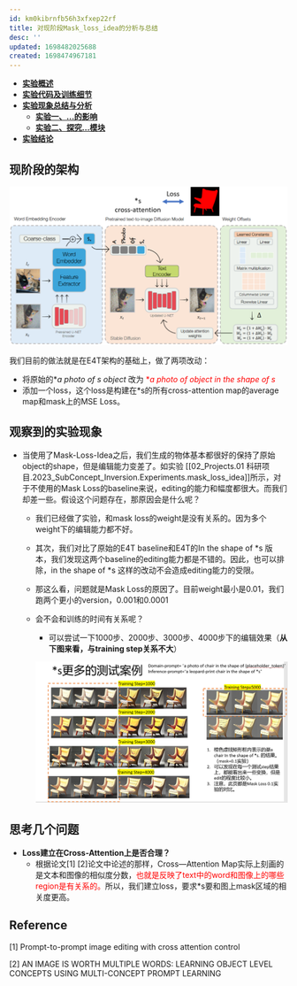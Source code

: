 ```yaml
---
id: km0kibrnfb56h3xfxep22rf
title: 对现阶段Mask_loss_idea的分析与总结
desc: ''
updated: 1698482025688
created: 1698474967181
---
```

- [**实验概述**](#实验概述)
- [**实验代码及训练细节**](#实验代码及训练细节)
- [**实验现象总结与分析**](#实验现象总结与分析)
  - [**实验一、...的影响**](#实验一的影响)
  - [**实验二、探究...模块**](#实验二探究模块)
- [**实验结论**](#实验结论)


## **现阶段的架构**
![图 0](assets/images/216eb3c2ae49d945a3f1db619491e79821691ca426d8729570f8463c12402e62.png)  

我们目前的做法就是在E4T架构的基础上，做了两项改动：
* 将原始的**a photo of *s object**  改为 <font color="red">**a photo of object in the shape of *s**</font>
* 添加一个loss，这个loss是构建在*s的所有cross-attention map的average map和mask上的MSE Loss。

## **观察到的实验现象**
* 当使用了Mask-Loss-Idea之后，我们生成的物体基本都很好的保持了原始object的shape，但是编辑能力变差了。如实验 [[02_Projects.01 科研项目.2023_SubConcept_Inversion.Experiments.mask_loss_idea]]所示，对于不使用的Mask Loss的baseline来说，editing的能力和幅度都很大。而我们却差一些。假设这个问题存在，那原因会是什么呢？
  * 我们已经做了实验，和mask loss的weight是没有关系的。因为多个weight下的编辑能力都不好。
  * 其次，我们对比了原始的E4T baseline和E4T的In the shape of *s 版本，我们发现这两个baseline的editing能力都是不错的。因此，也可以排除，in the shape of *s 这样的改动不会造成editing能力的受限。
  * 那这么看，问题就是Mask Loss的原因了。目前weight最小是0.01，我们跑两个更小的version，0.001和0.0001
  * 会不会和训练的时间有关系呢？
    * 可以尝试一下1000步、2000步、3000步、4000步下的编辑效果（**从下图来看，与training step关系不大**）
  
    ![图 1](assets/images/8d44692d04248d25b6782528c764b28aab8e36c60dbc8639fe40deaa27337a54.png)  

  

## **思考几个问题**
* **Loss建立在Cross-Attention上是否合理？**
  * 根据论文[1] [2]论文中论述的那样，Cross—Attention Map实际上刻画的是文本和图像的相似度分数，<font color="red">也就是反映了text中的word和图像上的哪些region是有关系的。</font>所以，我们建立loss，要求*s要和图上mask区域的相关度更高。








## **Reference**
[1] Prompt-to-prompt image editing with cross attention control

[2] AN IMAGE IS WORTH MULTIPLE WORDS: LEARNING OBJECT LEVEL CONCEPTS USING MULTI-CONCEPT PROMPT LEARNING
